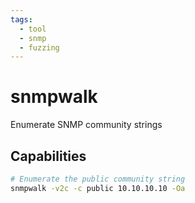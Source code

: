 ```yaml
---
tags:
  - tool
  - snmp
  - fuzzing
---
```

# snmpwalk

Enumerate SNMP community strings

## Capabilities

```bash
# Enumerate the public community string
snmpwalk -v2c -c public 10.10.10.10 -Oa
```

